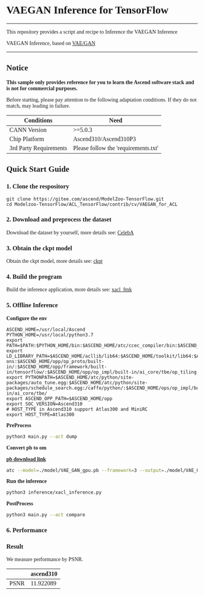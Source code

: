 # <font face="微软雅黑">

# VAEGAN Inference for TensorFlow

***
This repository provides a script and recipe to Inference the VAEGAN Inference

VAEGAN Inference, based on [VAE/GAN](https://github.com/zhangqianhui/vae-gan-tensorflow)

***

## Notice
**This sample only provides reference for you to learn the Ascend software stack and is not for commercial purposes.**

Before starting, please pay attention to the following adaptation conditions. If they do not match, may leading in failure.

| Conditions | Need |
| --- | --- |
| CANN Version | >=5.0.3 |
| Chip Platform| Ascend310/Ascend310P3 |
| 3rd Party Requirements| Please follow the 'requirements.txt' |

## Quick Start Guide

### 1. Clone the respository
```shell
git clone https://gitee.com/ascend/ModelZoo-TensorFlow.git
cd Modelzoo-TensorFlow/ACL_TensorFlow/contrib/cv/VAEGAN_for_ACL
```

### 2. Download and preprocess the dataset

Download the dataset by yourself, more details see: [CelebA](./Data/img_align_celeba/README.md)



### 3. Obtain the ckpt model

Obtain the ckpt model, more details see: [ckpt](./model/README.md)


### 4. Build the program
Build the inference application, more details see: [xacl_fmk](./xacl_fmk/README.md)

### 5. Offline Inference



**Configure the env**
```
ASCEND_HOME=/usr/local/Ascend
PYTHON_HOME=/usr/local/python3.7
export PATH=$PATH:$PYTHON_HOME/bin:$ASCEND_HOME/atc/ccec_compiler/bin:$ASCEND_HOME/atc/bin:$ASCEND_HOME/toolkit/bin/
export LD_LIBRARY_PATH=$ASCEND_HOME/acllib/lib64:$ASCEND_HOME/toolkit/lib64:$ASCEND_HOME/add-ons:$ASCEND_HOME/opp/op_proto/built-in/:$ASCEND_HOME/opp/framework/built-in/tensorflow/:$ASCEND_HOME/opp/op_impl/built-in/ai_core/tbe/op_tiling
export PYTHONPATH=$ASCEND_HOME/atc/python/site-packages/auto_tune.egg:$ASCEND_HOME/atc/python/site-packages/schedule_search.egg:/caffe/python/:$ASCEND_HOME/ops/op_impl/built-in/ai_core/tbe/
export ASCEND_OPP_PATH=$ASCEND_HOME/opp
export SOC_VERSION=Ascend310
# HOST_TYPE in Ascend310 support Atlas300 and MiniRC
export HOST_TYPE=Atlas300
```

**PreProcess**
```Bash
python3 main.py --act dump
```


**Convert pb to om**

[**pb download link**](https://modelzoo-train-atc.obs.cn-north-4.myhuaweicloud.com/003_Atc_Models/modelzoo/Research/cv/VAE_GAN_for_ACL.zip)

```Bash
atc --model=./model/VAE_GAN_gpu.pb --framework=3 --output=./model/VAE_GAN_gpu --soc_version=Ascend310 --input_shape="Placeholder:64,64,64,3" --log=info
```



**Run the inference**
```Bash
python3 inference/xacl_inference.py
```

**PostProcess**

```Bash
python3 main.py --act compare
```


### 6. Performance

### Result
 
We measure performance by  PSNR.


|                 | ascend310 |
|----------------|--------|
| PSNR |  11.922089  |


